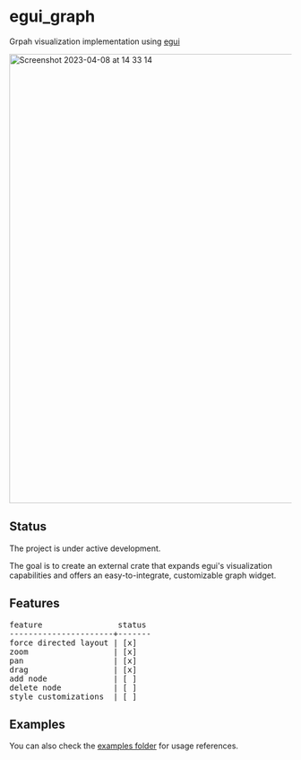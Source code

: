 # egui_graph
Grpah visualization implementation using [egui](https://github.com/emilk/egui)

<img width="801" alt="Screenshot 2023-04-08 at 14 33 14" src="https://user-images.githubusercontent.com/32969427/230716701-026b1349-7201-4930-9aed-7fd03fe2951b.png">

## Status
The project is under active development.

The goal is to create an external crate that expands egui's visualization capabilities and offers an easy-to-integrate, customizable graph widget.

## Features
<pre>
feature                status
----------------------+-------
force directed layout | [x]
zoom                  | [x]
pan                   | [x]
drag                  | [x]
add node              | [ ]
delete node           | [ ]
style customizations  | [ ]
</pre>

## Examples
You can also check the [examples folder](https://github.com/blitzarx1/egui_graph/tree/master/examples) for usage references.
